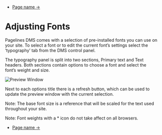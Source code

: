 <div class="row-fluid">
	<div class="span12">
		<ul class="pager">
  			<li class="pull-right"><a href="http://docs.pagelines.com/configure/">Page name &rarr;</a></li>
		</ul>
	</div>
</div>

# Adjusting Fonts

Pagelines DMS comes with a selection of pre-installed fonts you can use on your site. To select a font or to edit the current font’s settings select the ‘typography’ tab from the DMS control panel. 

The typography panel is split into two sections, Primary text and Text headers. Both sections contain options to choose a font and select the font’s weight and size. 

![Preview Window](https://raw.github.com/pagelines/Docs/master/gh-pages-template/public/img/adjusting-fonts.png "Adjusting fonts")

Next to each options title there is a refresh button, which can be used to update the preview window with the current selection. 

Note: The base font size is a reference that will be scaled for the text used throughout your site. 

Note: Font weights with a * icon do not take affect on all browsers. 


<div class="row-fluid">
	<div class="span12">
		<ul class="pager">
  			<li class="pull-right"><a href="http://docs.pagelines.com/configure/">Page name &rarr;</a></li>
		</ul>
	</div>
</div>